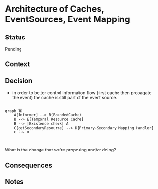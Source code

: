 # Architecture of Caches, EventSources, Event Mapping

## Status

Pending

## Context

## Decision

- in order to better control information flow (first cache then propagate the event) the cache is still part of the
  event source. 

```mermaid

graph TD
    A[Informer] --> B(BoundedCache)
    B --> E[Temporal Resource Cache]
    B --> |Existence check| A    
    C[getSecondaryResource] --> D[Primary-Secondary Mapping Handler] 
    C --> B
    
    
```

What is the change that we're proposing and/or doing?

## Consequences

## Notes
